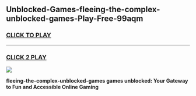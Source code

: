 
## Unblocked-Games-fleeing-the-complex-unblocked-games-Play-Free-99aqm
<h3>
<a href="https://premium76.site?title=fleeing-the-complex-unblocked-games&ref=20A">CLICK TO PLAY</a></h3>
<hr>

<h3>
<a href="https://premium76.site?title=fleeing-the-complex-unblocked-games&ref=20A">CLICK 2 PLAY</a>
  
</h3>

<a href="https://premium76.site?title=fleeing-the-complex-unblocked-games&ref=20A"><img src="https://clearcache.store/games.png"></a>


**fleeing-the-complex-unblocked-games games unblocked: Your Gateway to Fun and Accessible Online Gaming**
